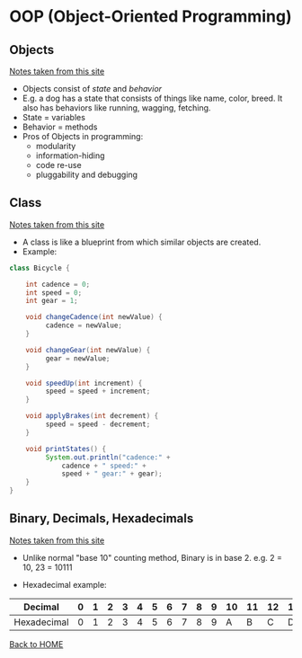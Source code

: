 # OOP (Object-Oriented Programming)

## Objects

[Notes taken from this site](https://docs.oracle.com/javase/tutorial/java/concepts/)

- Objects consist of *state* and *behavior*
- E.g. a dog has a state that consists of things like name, color, breed. It also has behaviors like running, wagging, fetching.
- State = variables
- Behavior = methods
- Pros of Objects in programming:
  - modularity
  - information-hiding
  - code re-use
  - pluggability and debugging

## Class

[Notes taken from this site](https://docs.oracle.com/javase/tutorial/java/concepts/class.html)

- A class is like a blueprint from which similar objects are created.
- Example: 
```Java
class Bicycle {

    int cadence = 0;
    int speed = 0;
    int gear = 1;

    void changeCadence(int newValue) {
         cadence = newValue;
    }

    void changeGear(int newValue) {
         gear = newValue;
    }

    void speedUp(int increment) {
         speed = speed + increment;   
    }

    void applyBrakes(int decrement) {
         speed = speed - decrement;
    }

    void printStates() {
         System.out.println("cadence:" +
             cadence + " speed:" + 
             speed + " gear:" + gear);
    }
}
```

## Binary, Decimals, Hexadecimals

[Notes taken from this site](https://www.mathsisfun.com/binary-decimal-hexadecimal.html)

- Unlike normal "base 10" counting method, Binary is in base 2. e.g. 2 = 10, 23 = 10111

- Hexadecimal example:

|Decimal    |0|1|2|3|4|5|6|7|8|9|10|11|12|13|14|15|
|-----------|-|-|-|-|-|-|-|-|-|-|--|--|--|--|--|--|
|Hexadecimal|0|1|2|3|4|5|6|7|8|9| A| B| C| D| E| F|

[Back to HOME](../README.md)